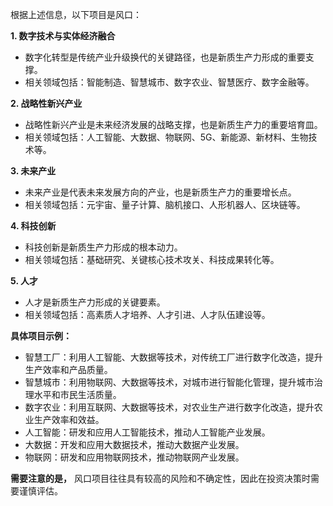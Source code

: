 根据上述信息，以下项目是风口：

**1. 数字技术与实体经济融合**

- 数字化转型是传统产业升级换代的关键路径，也是新质生产力形成的重要支撑。
- 相关领域包括：智能制造、智慧城市、数字农业、智慧医疗、数字金融等。

**2. 战略性新兴产业**

- 战略性新兴产业是未来经济发展的战略支撑，也是新质生产力的重要培育皿。
- 相关领域包括：人工智能、大数据、物联网、5G、新能源、新材料、生物技术等。

**3. 未来产业**

- 未来产业是代表未来发展方向的产业，也是新质生产力的重要增长点。
- 相关领域包括：元宇宙、量子计算、脑机接口、人形机器人、区块链等。

**4. 科技创新**

- 科技创新是新质生产力形成的根本动力。
- 相关领域包括：基础研究、关键核心技术攻关、科技成果转化等。

**5. 人才**

- 人才是新质生产力形成的关键要素。
- 相关领域包括：高素质人才培养、人才引进、人才队伍建设等。

**具体项目示例：**

- 智慧工厂：利用人工智能、大数据等技术，对传统工厂进行数字化改造，提升生产效率和产品质量。
- 智慧城市：利用物联网、大数据等技术，对城市进行智能化管理，提升城市治理水平和市民生活质量。
- 数字农业：利用互联网、大数据等技术，对农业生产进行数字化改造，提升农业生产效率和效益。
- 人工智能：研发和应用人工智能技术，推动人工智能产业发展。
- 大数据：开发和应用大数据技术，推动大数据产业发展。
- 物联网：研发和应用物联网技术，推动物联网产业发展。

**需要注意的是，** 风口项目往往具有较高的风险和不确定性，因此在投资决策时需要谨慎评估。